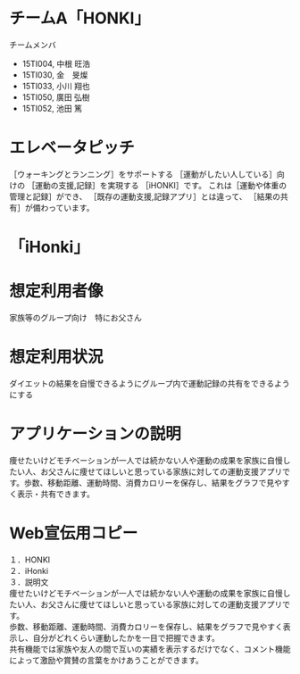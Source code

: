 # チームA「HONKI」
チームメンバ
- 15TI004, 中根 旺浩
- 15TI030, 金　旻燦
- 15TI033, 小川 翔也
- 15TI050, 廣田 弘樹
- 15TI052, 池田 篤

# エレベータピッチ
［ウォーキングとランニング］をサポートする
［運動がしたい人している］向けの
［運動の支援,記録］を実現する
［iHONKI］です。
これは［運動や体重の管理と記録］ができ、
［既存の運動支援,記録アプリ］とは違って、
［結果の共有］が備わっています。


# 「iHonki」

# 想定利用者像
家族等のグループ向け　特にお父さん

# 想定利用状況
ダイエットの結果を自慢できるようにグループ内で運動記録の共有をできるようにする

# アプリケーションの説明
痩せたいけどモチベーションが一人では続かない人や運動の成果を家族に自慢したい人、お父さんに痩せてほしいと思っている家族に対しての運動支援アプリです。歩数、移動距離、運動時間、消費カロリーを保存し、結果をグラフで見やすく表示・共有できます。

# Web宣伝用コピー
１．HONKI  
２．iHonki  
３．説明文   
痩せたいけどモチベーションが一人では続かない人や運動の成果を家族に自慢したい人、お父さんに痩せてほしいと思っている家族に対しての運動支援アプリです。   
歩数、移動距離、運動時間、消費カロリーを保存し、結果をグラフで見やすく表示し、自分がどれくらい運動したかを一目で把握できます。   
共有機能では家族や友人の間で互いの実績を表示するだけでなく、コメント機能によって激励や賞賛の言葉をかけあうことができます。   
